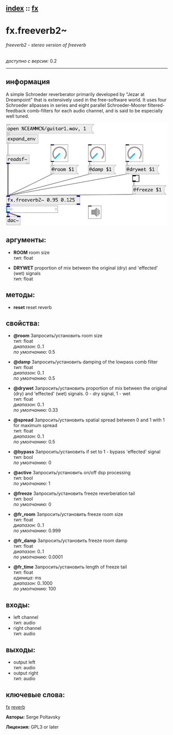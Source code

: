 [index](index.html) :: [fx](category_fx.html)
---

# fx.freeverb2~

###### freeverb2 - stereo version of freeverb

*доступно с версии:* 0.2

---


## информация
A simple Schroeder reverberator primarily developed by &#34;Jezar at Dreampoint&#34; that is extensively used in the free-software world. It uses four Schroeder allpasses in series and eight parallel Schroeder-Moorer filtered-feedback comb-filters for each audio channel, and is said to be especially well tuned.


[![example](../examples/img/fx.freeverb2~.jpg)](../examples/pd/fx.freeverb2~.pd)



## аргументы:

* **ROOM**
room size<br>
_тип:_ float<br>

* **DRYWET**
proportion of mix between the original (dry) and &#39;effected&#39; (wet) signals<br>
_тип:_ float<br>



## методы:

* **reset**
reset reverb<br>




## свойства:

* **@room** 
Запросить/установить room size<br>
_тип:_ float<br>
_диапазон:_ 0..1<br>
_по умолчанию:_ 0.5<br>

* **@damp** 
Запросить/установить damping of the lowpass comb filter<br>
_тип:_ float<br>
_диапазон:_ 0..1<br>
_по умолчанию:_ 0.5<br>

* **@drywet** 
Запросить/установить proportion of mix between the original (dry) and &#39;effected&#39; (wet) signals. 0 -
dry signal, 1 - wet<br>
_тип:_ float<br>
_диапазон:_ 0..1<br>
_по умолчанию:_ 0.33<br>

* **@spread** 
Запросить/установить spatial spread between 0 and 1 with 1 for maximum spread<br>
_тип:_ float<br>
_диапазон:_ 0..1<br>
_по умолчанию:_ 0.5<br>

* **@bypass** 
Запросить/установить if set to 1 - bypass &#39;effected&#39; signal<br>
_тип:_ bool<br>
_по умолчанию:_ 0<br>

* **@active** 
Запросить/установить on/off dsp processing<br>
_тип:_ bool<br>
_по умолчанию:_ 1<br>

* **@freeze** 
Запросить/установить freeze reverberation tail<br>
_тип:_ bool<br>
_по умолчанию:_ 0<br>

* **@fr_room** 
Запросить/установить freeze room size<br>
_тип:_ float<br>
_диапазон:_ 0..1<br>
_по умолчанию:_ 0.999<br>

* **@fr_damp** 
Запросить/установить freeze room damp<br>
_тип:_ float<br>
_диапазон:_ 0..1<br>
_по умолчанию:_ 0.0001<br>

* **@fr_time** 
Запросить/установить length of freeze tail<br>
_тип:_ float<br>
_единица:_ ms<br>
_диапазон:_ 0..1000<br>
_по умолчанию:_ 100<br>



## входы:

* left channel<br>
_тип:_ audio
* right channel<br>
_тип:_ audio



## выходы:

* output left<br>
_тип:_ audio
* output right<br>
_тип:_ audio



## ключевые слова:

[fx](keywords/fx.html)
[reverb](keywords/reverb.html)






**Авторы:** Serge Poltavsky




**Лицензия:** GPL3 or later





